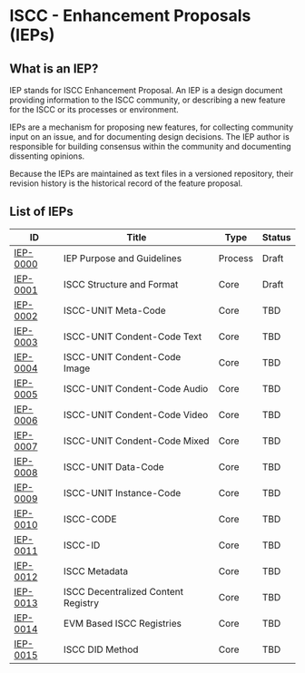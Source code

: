 # ISCC - Enhancement Proposals (IEPs)

## What is an IEP?

IEP stands for ISCC Enhancement Proposal. An IEP is a design document providing information to the
ISCC community, or describing a new feature for the ISCC or its processes or environment.

IEPs are a mechanism for proposing new features, for collecting community input on an issue, and for
documenting design decisions. The IEP author is responsible for building consensus within the
community and documenting dissenting opinions.

Because the IEPs are maintained as text files in a versioned repository, their revision history is
the historical record of the feature proposal.

## List of IEPs

| ID                           | Title                               | Type    | Status |
|------------------------------|-------------------------------------|---------|--------|
| [IEP-0000](iep-0000) | IEP Purpose and Guidelines          | Process | Draft  |
| [IEP-0001](iep-0001) | ISCC Structure and Format           | Core    | Draft  |
| [IEP-0002](iep-0002) | ISCC-UNIT Meta-Code                 | Core    | TBD    |
| [IEP-0003](iep-0003) | ISCC-UNIT Condent-Code Text         | Core    | TBD    |
| [IEP-0004](iep-0004) | ISCC-UNIT Condent-Code Image        | Core    | TBD    |
| [IEP-0005](iep-0005) | ISCC-UNIT Condent-Code Audio        | Core    | TBD    |
| [IEP-0006](iep-0006) | ISCC-UNIT Condent-Code Video        | Core    | TBD    |
| [IEP-0007](iep-0007) | ISCC-UNIT Condent-Code Mixed        | Core    | TBD    |
| [IEP-0008](iep-0008) | ISCC-UNIT Data-Code                 | Core    | TBD    |
| [IEP-0009](iep-0009) | ISCC-UNIT Instance-Code             | Core    | TBD    |
| [IEP-0010](iep-0010) | ISCC-CODE                           | Core    | TBD    |
| [IEP-0011](iep-0011) | ISCC-ID                             | Core    | TBD    |
| [IEP-0012](iep-0012) | ISCC Metadata                       | Core    | TBD    |
| [IEP-0013](iep-0013) | ISCC Decentralized Content Registry | Core    | TBD    |
| [IEP-0014](iep-0014) | EVM Based ISCC Registries           | Core    | TBD    |
| [IEP-0015](iep-0015) | ISCC DID Method                     | Core    | TBD    |
